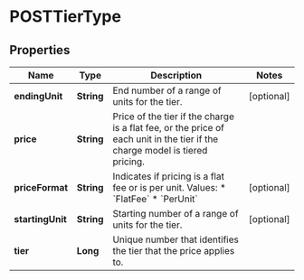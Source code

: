 
# POSTTierType

## Properties
Name | Type | Description | Notes
------------ | ------------- | ------------- | -------------
**endingUnit** | **String** | End number of a range of units for the tier.  |  [optional]
**price** | **String** | Price of the tier if the charge is a flat fee, or the price of each unit in the tier if the charge model is tiered pricing.  | 
**priceFormat** | **String** | Indicates if pricing is a flat fee or is per unit.  Values:  * &#x60;FlatFee&#x60; * &#x60;PerUnit&#x60;  |  [optional]
**startingUnit** | **String** | Starting number of a range of units for the tier.  |  [optional]
**tier** | **Long** | Unique number that identifies the tier that the price applies to.  | 



